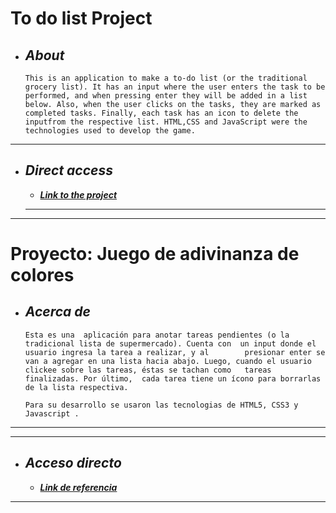 # To do list Project
+ ## ___About___
    ```
    This is an application to make a to-do list (or the traditional grocery list). It has an input where the user enters the task to be performed, and when pressing enter they will be added in a list below. Also, when the user clicks on the tasks, they are marked as completed tasks. Finally, each task has an icon to delete the inputfrom the respective list. HTML,CSS and JavaScript were the technologies used to develop the game. 
 
___

+ ## ___Direct access___
    - [___Link to the project___](https://practical-saha-421180.netlify.app) 
        
    ___

    
___

# Proyecto: Juego de adivinanza de colores 
+ ## ___Acerca de___
    ```
    Esta es una  aplicación para anotar tareas pendientes (o la tradicional lista de supermercado). Cuenta con  un input donde el usuario ingresa la tarea a realizar, y al        presionar enter se van a agregar en una lista hacia abajo. Luego, cuando el usuario  clickee sobre las tareas, éstas se tachan como   tareas finalizadas. Por último,  cada tarea tiene un ícono para borrarlas de la lista respectiva.      

    Para su desarrollo se usaron las tecnologias de HTML5, CSS3 y Javascript .
___
___

+ ## ___Acceso directo___
    - [___Link de referencia___](https://practical-saha-421180.netlify.app)

___


